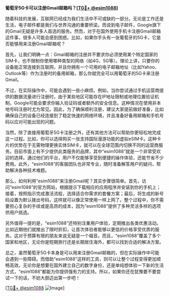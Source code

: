 **葡萄牙5G卡可以注册Gmail邮箱吗？[[TG💪+ @esim1088](https://t.me/s/esim1088)]**

随着科技的发展，互联网已经成为我们生活中不可或缺的一部分。无论是工作还是生活，电子邮件都是我们与世界沟通的重要桥梁。而说到电子邮件，Google旗下的Gmail无疑是许多人首选的服务。然而，对于在国外使用手机卡注册Gmail邮箱这件事，很多人可能会感到困惑。比如，如果你手头有一张葡萄牙的5G卡，它是否能够用来注册Gmail邮箱呢？

首先，让我们明确一点：Gmail邮箱的注册并不要求你必须使用某个特定国家的SIM卡，也不限制你使用哪种类型的网络（如4G、5G等）。理论上讲，只要你的设备能正常连接到互联网，并且你拥有一个可用的电子邮箱地址（比如Yahoo、Outlook等）作为注册时的备用邮箱，那么你就完全可以用葡萄牙的5G卡来注册Gmail。

不过，在实际操作中，可能会遇到一些小麻烦。例如，当你尝试通过手机运营商提供的数据流量进行注册时，由于某些地区可能存在IP地址限制或地理位置验证机制，Google可能会要求你输入验证码或者额外的安全信息。这种情况在使用非本地号码注册时尤为常见。因此，为了确保顺利注册，建议大家提前做好准备，比如确保自己的设备已经连接到了稳定快速的网络环境，并且准备好备用邮箱和手机号码以应对可能出现的问题。

当然，除了直接用葡萄牙5G卡注册之外，还有其他方法可以帮助你更轻松地完成这一过程。比如，你可以选择购买一张支持国际漫游功能的虚拟eSIM卡。这种卡片的优势在于无需物理更换实体SIM卡，就可以在全球范围内切换不同的运营商服务。目前市面上有不少提供此类服务的品牌，其中“esim1088”就是一个非常受欢迎的选择。通过他们的平台，用户不仅能够享受到便捷的操作体验，还能节省不少费用。此外，“esim1088”的客服团队也非常专业，随时准备解答用户的疑问，帮助解决各种技术难题。

那么，如何利用“esim1088”来注册Gmail呢？其实步骤很简单。首先，访问“esim1088”的官方网站，根据提示下载相应的应用程序并安装到你的手机上；接着，按照指示完成激活流程，选择适合你需求的套餐方案；最后，将生成的新号码设置为默认拨出号码，这样就可以像正常使用一样上网了。整个过程中，你不需要担心复杂的手续或是高昂的成本，因为“esim1088”提供了多种灵活多样的选项供用户挑选。

另外值得一提的是，“esim1088”还特别注重用户体验，定期推出各类优惠活动。比如近期他们就推出了限时折扣，让首次体验者能够以更低的价格享受优质的服务。这对于预算有限的朋友来说无疑是一个福音。而且，“esim1088”覆盖了多个国家和地区，无论你是短期旅行还是长期居住海外，都可以找到合适的解决方案。

总之，虽然葡萄牙5G卡本身是可以用来注册Gmail邮箱的，但在实际操作中可能会遇到一些障碍。而借助“esim1088”这样的工具，则可以让整个过程变得更加顺畅高效。无论你是想要在国外建立自己的数字身份，还是单纯想体验一下新的生活方式，“esim1088”都能为你提供强有力的支持。所以，如果你还在犹豫要不要尝试一下的话，不妨大胆迈出第一步吧！

[[TG💪+ @esim1088](https://t.me/s/esim1088) ![Image](https://i.postimg.cc/4NQfJmqS/Snipaste-2025-05-13-00-14-12.png)]